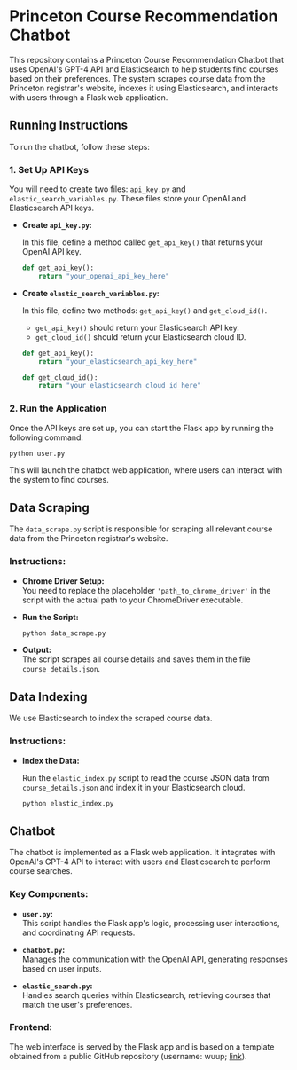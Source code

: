 # Princeton Course Recommendation Chatbot

This repository contains a Princeton Course Recommendation Chatbot that uses OpenAI's GPT-4 API and Elasticsearch to help students find courses based on their preferences. The system scrapes course data from the Princeton registrar's website, indexes it using Elasticsearch, and interacts with users through a Flask web application.

## Running Instructions

To run the chatbot, follow these steps:

### 1. Set Up API Keys

You will need to create two files: `api_key.py` and `elastic_search_variables.py`. These files store your OpenAI and Elasticsearch API keys.

- **Create `api_key.py`:**

  In this file, define a method called `get_api_key()` that returns your OpenAI API key.

  ```python
  def get_api_key():
      return "your_openai_api_key_here"
  ```

- **Create `elastic_search_variables.py`:**

  In this file, define two methods: `get_api_key()` and `get_cloud_id()`.

  - `get_api_key()` should return your Elasticsearch API key.
  - `get_cloud_id()` should return your Elasticsearch cloud ID.

  ```python
  def get_api_key():
      return "your_elasticsearch_api_key_here"

  def get_cloud_id():
      return "your_elasticsearch_cloud_id_here"
  ```

### 2. Run the Application

Once the API keys are set up, you can start the Flask app by running the following command:

```bash
python user.py
```

This will launch the chatbot web application, where users can interact with the system to find courses.

## Data Scraping

The `data_scrape.py` script is responsible for scraping all relevant course data from the Princeton registrar's website. 

### Instructions:

- **Chrome Driver Setup:**  
  You need to replace the placeholder `'path_to_chrome_driver'` in the script with the actual path to your ChromeDriver executable.

- **Run the Script:**

  ```bash
  python data_scrape.py
  ```

- **Output:**  
  The script scrapes all course details and saves them in the file `course_details.json`.

## Data Indexing

We use Elasticsearch to index the scraped course data.

### Instructions:

- **Index the Data:**

  Run the `elastic_index.py` script to read the course JSON data from `course_details.json` and index it in your Elasticsearch cloud.

  ```bash
  python elastic_index.py
  ```

## Chatbot

The chatbot is implemented as a Flask web application. It integrates with OpenAI's GPT-4 API to interact with users and Elasticsearch to perform course searches.

### Key Components:

- **`user.py`:**  
  This script handles the Flask app's logic, processing user interactions, and coordinating API requests.

- **`chatbot.py`:**  
  Manages the communication with the OpenAI API, generating responses based on user inputs.

- **`elastic_search.py`:**  
  Handles search queries within Elasticsearch, retrieving courses that match the user's preferences.

### Frontend:

The web interface is served by the Flask app and is based on a template obtained from a public GitHub repository (username: wuup; [link](https://github.com/wuup/gpt4-chatbot)).
